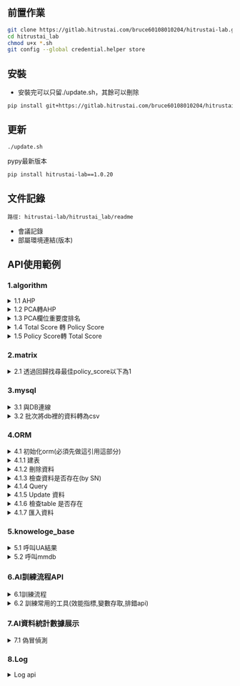 ## 前置作業
```sh
git clone https://gitlab.hitrustai.com/bruce60108010204/hitrustai-lab.git -b v1.0.0
cd hitrustai_lab
chmod u+x *.sh
git config --global credential.helper store
```

## 安裝
- 安裝完可以只留./update.sh，其餘可以刪除
```sh
pip install git+https://gitlab.hitrustai.com/bruce60108010204/hitrustai-lab@v1.0.0
```
## 更新
```
./update.sh
```

pypy最新版本
```sh
pip install hitrustai-lab==1.0.20
```

## 文件記錄
`路徑: hitrustai-lab/hitrustai_lab/readme`
- 會議記錄
- 部屬環境連結(版本)

## API使用範例
### 1.algorithm
<details>
<summary>1.1 AHP</summary>
<pre><code>
from hitrustai_lab.algorithm.ahp import AHPWeight
ahp_weight = {
    "robot_detection_score": 1,
    "ip_connection_score": 2,
    "internet_info_score": 2,
    "ip_change_score": 3,
    "device_consistency_score": 4,
    "device_connection_score": 5,
    "personal_device_score": 6,
    "bio_behavior_score": 7
}
ahpw = AHPWeight(ahp_weight)
dict_weight = ahpw.output_weight()
dict_weight
</code></pre>
</details>

<details>
<summary>1.2 PCA轉AHP</summary>
<pre><code>
from hitrustai_lab.algorithm.score_translate import pca_to_ahp
df = pd.read_csv("model_predict.csv")
features = ['device_consistency_score', 'internet_info_score',
            'personal_device_score', 'device_connection_score', 'ip_change_score',
            'ip_connection_score', 'bio_behavior_score', 'robot_detection_score']
x = df.loc[:, features].values
model = PCA(n_components=8)
model.fit(x)
df1 = pca_column_rank(model, features)
dict_from_list = pca_to_ahp(df1)
print(dict_from_list)
</code></pre>
</details>

<details>
<summary>1.3 PCA欄位重要度排名</summary>
<pre><code>
from hitrustai_lab.algorithm.score_translate import pca_column_rank
df = pd.read_csv("model_predict.csv")
features = ['device_consistency_score', 'internet_info_score',
            'personal_device_score', 'device_connection_score', 'ip_change_score',
            'ip_connection_score', 'bio_behavior_score', 'robot_detection_score']
x = df.loc[:, features].values
model = PCA(n_components=8)
model.fit(x)
df1 = pca_column_rank(model, features)
</code></pre>
</details>

<details>
<summary>1.4 Total Score 轉 Policy Score</summary>
<pre><code>
from hitrustai_lab.algorithm.score_translate import total_score_to_policy_score
total_score_to_policy_score(0.1)
</code></pre>
</details>

<details>
<summary>1.5 Policy Score轉 Total Score </summary>
<pre><code>
from hitrustai_lab.algorithm.score_translate import policy_score_to_total_score
policy_score_to_total_score(0.1)
</code></pre>
</details>


### 2.matrix
<details>
<summary>2.1 透過回歸找尋最佳policy_score以下為1</summary>
<pre><code>
import numpy as np
from hitrustai_lab.matrix.model_matrix import get_best_score
policy_score = np.random.rand(100)
label = np.random.randint(2, size=100)
dict_item = {
    "policy_score" : policy_score,
    "label" : label
}
df = pd.DataFrame(dict_item)
get_best_score(df,"policy_score","label")
</code></pre>
</details>

### 3.mysql
<details>
<summary>3.1 與DB連線</summary>
<pre><code>
from hitrustai_lab.mysql.connenction_db import open_connection
engine = open_connection(host="192.168.10.102", port="3305", user="root", passwd="root16313302", db="diia_test")
sql = 'SELECT * FROM diia_test.deviceinfo' 
engine.execute(sql)
df = pd.read_sql(sql, engine)
engine.close()
</code></pre>
</details>

<details>
<summary>3.2 批次將db裡的資料轉為csv</summary>

<pre><code>
from hitrustai_lab.mysql.get_db_to_csv_batch import DBDownload
db_name = "diia_release"
table = "deviceinfo"
diia = DBDownload(
    db_name=db_name,
    user="root",
    passwd="root16313302",
    host="192.168.10.112",
    port=3305,
    table=table,
    batch_size=10000,
    file_name_csv="new_diia.csv",
    sql_time = "where udid like '154637530395207*%'"
)
sql_cmd = """
    SELECT * FROM %s.%s
""" % (db_name, table)
diia.run(sql_cmd)
print("---成功---")
</code></pre>
</details>

### 4.ORM

<details>
<summary>4.1 初始化orm(必須先做這引用這部分)</summary>
<pre><code>
from hitrustai_lab.orm import Orm
host = '192.168.10.201',
port = '3306',
db = 'acqfd_test'
user = 'acqfd',
pwd = 'acqfd16313302',
orm_profile = get_orm_profile(host=host, port=port, db=diia_db, user=db_user, pwd=db_pwd)
orm = Orm(profile=orm_profile)
</code></pre>
</details>

<details>
<summary>4.1.1 建表</summary>
<pre><code>
from sqlalchemy import Column, text, Integer, String
from sqlalchemy.dialects.mysql import TIMESTAMP
from sqlalchemy.ext.declarative import declarative_base
Base = declarative_base()
metadata = Base.metadata
class TestTable(Base):
    __tablename__ = 'udid_history'
    pk_id = Column(Integer, primary_key=True, autoincrement=True, unique=True)
    sn = Column(String(120, 'utf8mb4_unicode_ci'), nullable=False)
    name = Column(String(45, 'utf8mb4_unicode_ci'), nullable=False)
    city = Column(String(45, 'utf8mb4_unicode_ci'), nullable=False)
    create_time = Column(TIMESTAMP(fsp=6), nullable=False,
                            server_default=text("CURRENT_TIMESTAMP(6)"))
orm.create_table(Base, TestTable)
print('Create table done.')
</code></pre>
</details>

<details>
<summary>4.1.2 刪除資料</summary>
<pre><code>
data = pd.DataFrame({
    'sn':['test1', 'test2'],
    'name':['John', 'Eric'], 
    'city':['Taipei', 'Tokyo']
})
orm.delete(data, TestTable)
</code></pre>
</details>

<details>
<summary>4.1.3 檢查資料是否存在(by SN)</summary>
<pre><code>
sn = 'test1'
result = orm.check_sn(TestTable.sn, sn)
print(result)
</code></pre>
</details>

<details>
<summary>4.1.4 Query</summary>
<pre><code>
from .Tables.TB3DS import ThreeDS1Detect
'''
參數說明:
1. limit: 要查詢的資料筆數，預設 = None (查全部資料)
2. order_by: 按照指定的欄位排序，預設 = None (不排序)
3. fields: 指定query的欄位，預設 = None (查全部欄位)
4. args: 其他查詢條件
'''  
limit = 10000
order_by = (ThreeDS1Detect.create_time, 'asc')
fields = [
    'create_time', 
    'client_info_id',
    'customer_servertime', 
    'sn', 
    'sp_tx_id', 
    'threeds_type'
]
tb = orm.query_filter(ThreeDS1Detect, limit, order_by, fields)
print(tb)
</code></pre>
</details>

<details>
<summary>4.1.5 Update 資料</summary>
<pre><code>
column_values = {'sn':'test1'}
update_content = {'city':'Los Angeles'}
orm.update(TestTable, column_values, update_content)
</code></pre>
</details>

<details>
<summary>4.1.6 檢查table 是否存在</summary>
<pre><code>
result = orm.check_exist(TestTable)
print(result)
</code></pre>
</details>

<details>
<summary>4.1.7 匯入資料</summary>
<pre><code>
data = pd.DataFrame({
    'sn':['test1', 'test2', 'test3', 'test4', 'test5'],
    'name':['John', 'Eric', 'Steven', 'Bruce', 'Chris'], 
    'city':['Taipei', 'Tokyo', 'Taipei', 'London', 'Liverpool']
})
orm.data_to_DB(data, TestTable)
</code></pre>
</details>

### 5.knoweloge_base
<details>
<summary>5.1 呼叫UA結果</summary>
<pre><code>
from hitrustai_lab.knoweloge_base.call_useranent_so import UserAgentDecoder
ua = "Mozilla/5.0 (Macintosh; Intel Mac OS X 10_14_6) AppleWebKit/537.36 (KHTML, like Gecko) Chrome/80.0.3987.158 Safari/537.36"
width = "1680"
height = "1050"
ratio = "2"
platform = "iPad"
gpuName = "Apple GPU"
uad = UserAgentDecoder("../include/ua.so")
dict_ua = uad.run(ua, width, height, ratio, platform, gpuName)
print(dict_ua)
</code></pre>
</details>

<details>
<summary>5.2 呼叫mmdb</summary>
<pre><code>
from hitrustai_lab.knoweloge_base.geoip import Geoip
gp = Geoip("./nas/geoip_coordinate_v2.mmdb")
gp.get_diia(ip)
</code></pre>
</details>


### 6.AI訓練流程API
<details>
<summary>6.1訓練流程</summary>
- train不能有參數
- 需去diia專案下載pass.so

```sh
mkdir env
cd env
vi .env
```
.env
```sh
DB_ENGINE=mysql+pymysql
DB_NAME=diiadev
DB_HOST=192.168.10.201
DB_PORT=3306
DB_USERNAME=diia
DB_PASS=6357621dc964d476e0ad88d81b25518e

KAFKA_N=3
KAFKA_HOST_1=192.168.10.201
KAFKA_PORT_1=9092
KAFKA_HOST_2=192.168.10.202
KAFKA_PORT_2=9092
KAFKA_HOST_3=192.168.10.203
KAFKA_PORT_3=9092

SOURCE_PATH_DATASET=./data/dataset/
SOURCE_PATH_KNOWLEDGE=./data/kg/
SOURCE_PATH_LIB=./data/lib/
```

```py
from hitrustai_lab.model_train.ai_module_train import HitrustaiTrainTemple
from hitrustai_lab.algorithm.ahp import AHPWeight
from hitrustai_lab.orm.Tables.TBMarchant import TbMarchatriskValidationReport

path = "../../../nas/Bill/Code - 風險商店模型/即時預測/"
mr = MercahtRisk(file_path='./',
    inputData_Auth=path+'tb_auth_detect_211227_removeUnnecessaryCols.csv',
    inputData_AuthResult=path+'tb_auth_real_result_211227_removeUnnecessaryCols.csv',
    inputData_merchantInfo=path+'merchantInfo_211227_removeUncessaryCols.csv',
    inputData_merchantInfoCleaned=path+'merchantInfoCleaned_211227_removeUncessaryCols.csv', 
    save_path="./data/lib/")


dict_model = {
    "MercahtRisk": mr
}
ahp_weight = {
    "MercahtRisk": 1,
}
ahpw = AHPWeight(ahp_weight)
dict_weight = ahpw.output_weight()
htt = HitrustaiTrainTemple(dict_ahp_weight=dict_weight,dict_model=dict_model, so_name="./data/passwd.so")
manager_dict = htt.train()

tb = TbMarchatriskValidationReport(
    customer_id=htt.mq_info["customer_id"],
    model_id=htt.mq_info["model_id"],
    training_id=htt.mq_info["training_id"],
    source_start_date=htt.train_info["source_end_date"],
    source_end_date=htt.train_info["source_end_date"],
    model_name="mercaht_risk",
    training_sample_count=1000000,
    validation_sample_count=450,
    accuracy=htt.accuracy,
    precision=htt.precision,
    recall=htt.recall,
    f1_score=htt.f1_score,
    marchatrisk_weight=dict_weight["MercahtRisk"],
    marchatrisk_accuracy=manager_dict["MercahtRisk"]["report"]["accuracy"],
    marchatrisk_precision=manager_dict["MercahtRisk"]["report"]["precision"],
    marchatrisk_recall=manager_dict["MercahtRisk"]["report"]["recall"],
    marchatrisk_f1_score=manager_dict["MercahtRisk"]["report"]["f1_score"],
)
htt.orm_to_table(tb, manager_dict)
```

</details>
<details>
<summary>6.2 訓練常用的工具(效能指標,變數存取,排錯api)</summary>

```py
from hitrustai_lab.model_train.core.utils import AITrainUtilsAPI

class MyTrain(AITrainUtilsAPI):
    def train(self):
        try:
            ...
        except Exception as e:
            errMsg = self.err_reason(e)
            self.report("9909", reason="Fraud Detect-" + errMsg)

        # 存取變數
        self.save_variable((變數1,變數2), save_path + 'myself.pkl')
        # 讀取變數
        val = self.load_variavle(save_path + 'myself.pkl')
        result = self.confuse_classification_report(df['true_label'], df['predict_label'])

```
</details>


### 7.AI資料統計數據展示
<details>
<summary>7.1 偽冒偵測</summary>

#### 下載資料請參照3.2

```py
from hitrustai_lab.analysis.data_statistical_analyse import DataAnalyse

da = DataAnalyse()
da.read_fraud()
da.data_analyse()
da.df_all['UDID'] = da.df_all['UDID'].astype(str)
with pd.ExcelWriter('Courses.xlsx') as writer:
    da.df_all.to_excel(writer, sheet_name='異常')
    da.intersected_df_normal.to_excel(writer, sheet_name='正常')

```
</details>

### 8.Log
<details>
<summary>Log api</summary>

|  層級   | 說明  | 備註  |
|  ----  | ----  | ---- 
| DEBUG  | 詳細資訊, 除錯用  | |
| INFO  | 警告。可用表示即將或已經發生的意外,但服務仍可運行 | |
| ERROR  | 嚴重bug, 服務某些功能無法正常運行 | *debug模式下會打印詳細traceback log|
| CRITICAL  | 嚴重錯誤, 程序已不能正常運行 | *debug模式下會打印詳細traceback log|


```py
from hitrustai_lab.log.log_handler import LogHandler

log_handler = LogHandler(service='CardTesting')
init_logger = log_handler.getlogger('INIT')
init_logger.info("success log")

log_handler.service = "set1"
log_handler.log_level = "ERROR" 
log_handler.set_logging()
init_logger = log_handler.getlogger('INIT')
init_logger.error("success log")
```
</details>